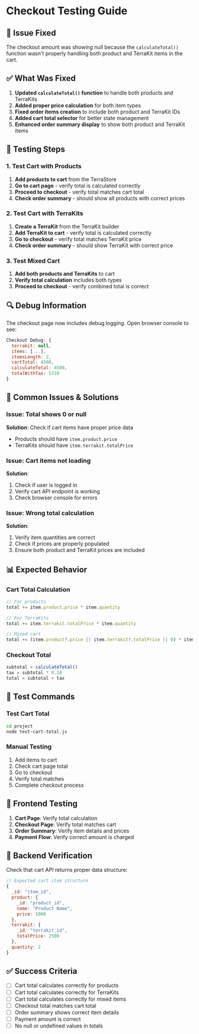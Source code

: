 # Checkout Testing Guide

## 🎯 **Issue Fixed**

The checkout amount was showing null because the `calculateTotal()` function wasn't properly handling both product and TerraKit items in the cart.

## ✅ **What Was Fixed**

1. **Updated `calculateTotal()` function** to handle both products and TerraKits
2. **Added proper price calculation** for both item types
3. **Fixed order items creation** to include both product and TerraKit IDs
4. **Added cart total selector** for better state management
5. **Enhanced order summary display** to show both product and TerraKit items

## 🧪 **Testing Steps**

### 1. Test Cart with Products

1. **Add products to cart** from the TerraStore
2. **Go to cart page** - verify total is calculated correctly
3. **Proceed to checkout** - verify total matches cart total
4. **Check order summary** - should show all products with correct prices

### 2. Test Cart with TerraKits

1. **Create a TerraKit** from the TerraKit builder
2. **Add TerraKit to cart** - verify total is calculated correctly
3. **Go to checkout** - verify total matches TerraKit price
4. **Check order summary** - should show TerraKit with correct price

### 3. Test Mixed Cart

1. **Add both products and TerraKits** to cart
2. **Verify total calculation** includes both types
3. **Proceed to checkout** - verify combined total is correct

## 🔍 **Debug Information**

The checkout page now includes debug logging. Open browser console to see:

```javascript
Checkout Debug: {
  terrakit: null,
  items: [...],
  itemsLength: 2,
  cartTotal: 4500,
  calculateTotal: 4500,
  totalWithTax: 5310
}
```

## 🐛 **Common Issues & Solutions**

### Issue: Total shows 0 or null
**Solution**: Check if cart items have proper price data
- Products should have `item.product.price`
- TerraKits should have `item.terrakit.totalPrice`

### Issue: Cart items not loading
**Solution**: 
1. Check if user is logged in
2. Verify cart API endpoint is working
3. Check browser console for errors

### Issue: Wrong total calculation
**Solution**:
1. Verify item quantities are correct
2. Check if prices are properly populated
3. Ensure both product and TerraKit prices are included

## 📊 **Expected Behavior**

### Cart Total Calculation
```javascript
// For products
total += item.product.price * item.quantity

// For TerraKits  
total += item.terrakit.totalPrice * item.quantity

// Mixed cart
total += (item.product?.price || item.terrakit?.totalPrice || 0) * item.quantity
```

### Checkout Total
```javascript
subtotal = calculateTotal()
tax = subtotal * 0.18
total = subtotal + tax
```

## 🚀 **Test Commands**

### Test Cart Total
```bash
cd project
node test-cart-total.js
```

### Manual Testing
1. Add items to cart
2. Check cart page total
3. Go to checkout
4. Verify total matches
5. Complete checkout process

## 📱 **Frontend Testing**

1. **Cart Page**: Verify total calculation
2. **Checkout Page**: Verify total matches cart
3. **Order Summary**: Verify item details and prices
4. **Payment Flow**: Verify correct amount is charged

## 🔧 **Backend Verification**

Check that cart API returns proper data structure:

```javascript
// Expected cart item structure
{
  _id: "item_id",
  product: {
    _id: "product_id",
    name: "Product Name",
    price: 1000
  },
  terrakit: {
    _id: "terrakit_id", 
    totalPrice: 2500
  },
  quantity: 2
}
```

## ✅ **Success Criteria**

- [ ] Cart total calculates correctly for products
- [ ] Cart total calculates correctly for TerraKits
- [ ] Cart total calculates correctly for mixed items
- [ ] Checkout total matches cart total
- [ ] Order summary shows correct item details
- [ ] Payment amount is correct
- [ ] No null or undefined values in totals
